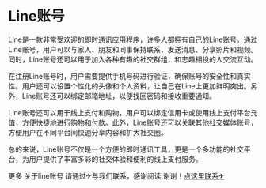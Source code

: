 # Line账号

Line是一款非常受欢迎的即时通讯应用程序，许多人都拥有自己的Line账号。通过Line账号，用户可以与家人、朋友和同事保持联系，发送消息、分享照片和视频。同时，Line账号还可以用于加入各种有趣的社交群组，和志趣相投的人交流互动。

在注册Line账号时，用户需要提供手机号码进行验证，确保账号的安全性和真实性。用户还可以设置个性化的头像和个人资料，让自己在Line上更加鲜明突出。另外，Line账号还可以绑定邮箱地址，以便找回密码和接收重要通知。

Line账号还可以用于线上支付和购物，用户可以绑定信用卡或使用线上支付平台充值，方便快捷地进行购物和付款。此外，Line账号还可以关联其他社交媒体账号，方便用户在不同平台间快速分享内容和扩大社交圈。

总的来说，Line账号不仅是一个方便的即时通讯工具，更是一个多功能的社交平台，为用户提供了丰富多彩的社交体验和便利的线上支付服务。

更多 关于line账号 请通过✈与我们联系，感谢阅读,谢谢！[点这里联系✈](https://sms.k02.cc)